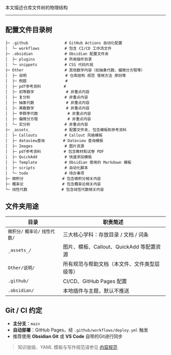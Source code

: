 本文描述仓库文件树的物理结构

---
## 配置文件目录树

```
├─ .github                # GitHub Actions 自动化配置
│  └─ workflows           # 包含 CI/CD 工作流文件
├─ .obsidian              # Obsidian 配置文件夹
│  ├─ plugins             # 所用插件目录
│  └─ snippets            # CSS 代码片段
├─ Other                  # 其他数学内容（如抽象代数、偏微分方程等）
│  ├─ 说明                 # 仓库结构 规范 使用方法 原则等
│  ├─ 例题                 #
│  ├─ pdf参考资料          #
│  ├─ 初等数学              # 非重点内容
│  ├─ 复分析               # 非重点内容
│  ├─ 抽象代数              # 非重点内容
│  ├─ 离散数学              # 非重点内容
│  ├─ 李群李代数             # 非重点内容
│  ├─ 偏微分方程             # 非重点内容
│  └─ 实分析               # 非重点内容
├─ _assets_               # 配置文件夹, 包含模板和参考资料
│  ├─ Callouts            # Callout 风格模板
│  ├─ dataview查询        # Dataview 查询模板
│  ├─ Images              # 图片资源
│  ├─ pdf参考资料          # 包含教材和试卷 PDF
│  ├─ QuickAdd            # 快速添加模板
│  ├─ Template            # Obsidian 使用的 Markdown 模板
│  ├─ scripts             # 自动化脚本
│  └─ todo                # 待办事项
├─ 微积分                 # 包含微积分相关内容
├─ 概率论                 # 包含概率论相关内容
└─ 线性代数               # 包含线性代数相关内容
```

## 文件夹用途

| 目录                    | 职责简述                         |
| --------------------- | ---------------------------- |
| `微积分/` `概率论/` `线性代数/` | 三大核心学科：存放目录 / 文档 / 词条        |
| `_assets_/`           | 图片、模板、Callout、QuickAdd 等配置资源 |
| `Other/说明/`           | 所有规范与帮助文档（本文件、文件类型层级等）       |
| `.github/`            | CI/CD、GitHub Pages 配置        |
| `.obsidian/`          | 本地插件与主题，默认不推送                |

## Git / CI 约定

* **主分支**：`main`
* **自动部署**：GitHub Pages，经 `.github/workflows/deploy.yml` 触发
* 推荐使用 **Obsidian Git** 或 **VS Code** 自带的Git进行同步

> 知识层级、YAML 模板与写作规范请参见 [内容规范](内容规范.md)
